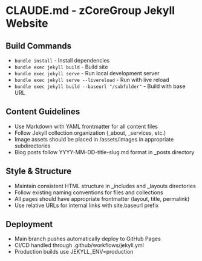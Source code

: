 # CLAUDE.md - zCoreGroup Jekyll Website

## Build Commands
- `bundle install` - Install dependencies
- `bundle exec jekyll build` - Build site
- `bundle exec jekyll serve` - Run local development server
- `bundle exec jekyll serve --livereload` - Run with live reload
- `bundle exec jekyll build --baseurl "/subfolder"` - Build with base URL

## Content Guidelines
- Use Markdown with YAML frontmatter for all content files
- Follow Jekyll collection organization (_about, _services, etc.)
- Image assets should be placed in /assets/images in appropriate subdirectories
- Blog posts follow YYYY-MM-DD-title-slug.md format in _posts directory

## Style & Structure
- Maintain consistent HTML structure in _includes and _layouts directories
- Follow existing naming conventions for files and collections
- All pages should have appropriate frontmatter (layout, title, permalink)
- Use relative URLs for internal links with site.baseurl prefix

## Deployment
- Main branch pushes automatically deploy to GitHub Pages
- CI/CD handled through .github/workflows/jekyll.yml
- Production builds use JEKYLL_ENV=production